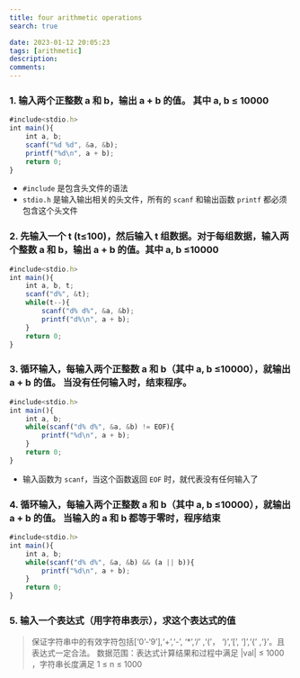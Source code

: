 ```yaml
---
title: four arithmetic operations
search: true

date: 2023-01-12 20:05:23
tags: [arithmetic]
description:
comments:
---
```


### 1\. 输入两个正整数 a 和 b，输出 a + b 的值。 其中 a, b ≤ 10000
```js
#include<stdio.h>
int main(){
    int a, b;
    scanf("%d %d", &a, &b);
    printf("%d\n", a + b);
    return 0;
}
```
- `#include` 是包含头文件的语法
- `stdio.h` 是输入输出相关的头文件，所有的 `scanf` 和输出函数 `printf` 都必须包含这个头文件

### 2\. 先输入一个 t (t≤100)，然后输入 t 组数据。对于每组数据，输入两个整数 a 和 b，输出 a + b 的值。其中 a, b ≤10000
```js
#include<stdio.h>
int main(){
    int a, b, t;
    scanf("d%", &t);
    while(t--){
        scanf("d% d%", &a, &b);
        printf("d%\n", a + b);
    }
    return 0;
}
```

### 3\. 循环输入，每输入两个正整数 a 和 b（其中 a, b ≤10000），就输出 a + b 的值。 当没有任何输入时，结束程序。
```js
#include<stdio.h>
int main(){
    int a, b;
    while(scanf("d% d%", &a, &b) != EOF){
        printf("%d\n", a + b);
    }
    return 0;
}
```
- 输入函数为 `scanf`，当这个函数返回 `EOF` 时，就代表没有任何输入了

### 4\. 循环输入，每输入两个正整数 a 和 b（其中 a, b ≤10000），就输出 a + b 的值。 当输入的 a 和 b 都等于零时，程序结束
```js
#include<stdio.h>
int main(){
    int a, b;
    while(scanf("d% d%", &a, &b) && (a || b)){
        printf("%d\n", a + b);
    }
    return 0;
}
```

### 5\. 输入一个表达式（用字符串表示），求这个表达式的值
> 保证字符串中的有效字符包括[‘0’-‘9’],‘+’,‘-’, ‘*’,‘/’ ,‘(’， ‘)’,‘[’, ‘]’,‘{’ ,‘}’。且表达式一定合法。
> 数据范围：表达式计算结果和过程中满足 |val| ≤ 1000  ，字符串长度满足 1 ≤ n ≤ 1000 

```js

```